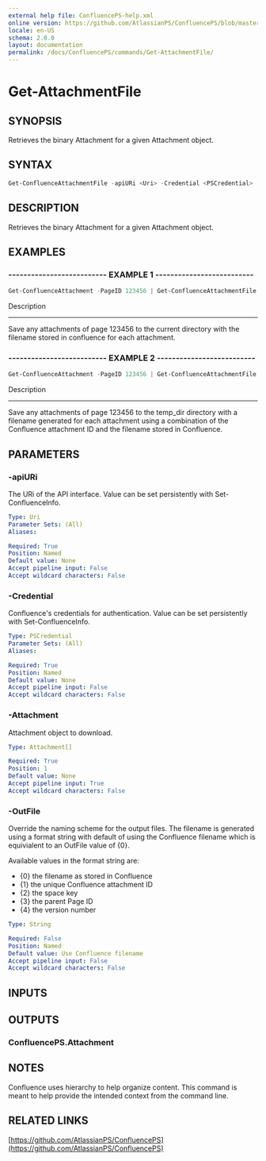 ```yaml
---
external help file: ConfluencePS-help.xml
online version: https://github.com/AtlassianPS/ConfluencePS/blob/master/docs/commands/Get-AttachmentFile.md
locale: en-US
schema: 2.0.0
layout: documentation
permalink: /docs/ConfluencePS/commands/Get-AttachmentFile/
---
```


# Get-AttachmentFile

## SYNOPSIS
Retrieves the binary Attachment for a given Attachment object.

## SYNTAX

```powershell
Get-ConfluenceAttachmentFile -apiURi <Uri> -Credential <PSCredential> [-Attachment] <Object> [-OutFile <string>]
```

## DESCRIPTION
Retrieves the binary Attachment for a given Attachment object.

## EXAMPLES

### -------------------------- EXAMPLE 1 --------------------------
```powershell
Get-ConfluenceAttachment -PageID 123456 | Get-ConfluenceAttachmentFile
```

Description

-----------

Save any attachments of page 123456 to the current directory with the filename stored in confluence for each attachment.

### -------------------------- EXAMPLE 2 --------------------------
```powershell
Get-ConfluenceAttachment -PageID 123456 | Get-ConfluenceAttachmentFile -OutFile "c:\temp_dir\{1}_{0}"
```

Description

-----------

Save any attachments of page 123456 to the temp_dir directory with a filename generated for each attachment 
using a combination of the Confluence attachment ID and the filename stored in Confluence.

## PARAMETERS

### -apiURi
The URi of the API interface.
Value can be set persistently with Set-ConfluenceInfo.

```yaml
Type: Uri
Parameter Sets: (All)
Aliases:

Required: True
Position: Named
Default value: None
Accept pipeline input: False
Accept wildcard characters: False
```

### -Credential
Confluence's credentials for authentication.
Value can be set persistently with Set-ConfluenceInfo.

```yaml
Type: PSCredential
Parameter Sets: (All)
Aliases:

Required: True
Position: Named
Default value: None
Accept pipeline input: False
Accept wildcard characters: False
```

### -Attachment
Attachment object to download.

```yaml
Type: Attachment[]

Required: True
Position: 1
Default value: None
Accept pipeline input: True
Accept wildcard characters: False
```

### -OutFile
Override the naming scheme for the output files. The filename is generated using a format string with default of using 
the Confluence filename which is equivialent to an OutFile value of {0}.


Available values in the format string are:
  -  {0} the filename as stored in Confluence
  -  {1} the unique Confluence attachment ID 
  -  {2} the space key
  -  {3} the parent Page ID
  -  {4} the version number

```yaml
Type: String

Required: False
Position: Named
Default value: Use Confluence filename
Accept pipeline input: False
Accept wildcard characters: False
```

## INPUTS

## OUTPUTS

### ConfluencePS.Attachment

## NOTES
Confluence uses hierarchy to help organize content.
This command is meant to help provide the intended context from the command line.

## RELATED LINKS

[https://github.com/AtlassianPS/ConfluencePS](https://github.com/AtlassianPS/ConfluencePS)
